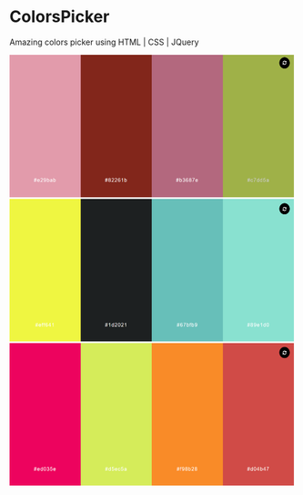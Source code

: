 # ColorsPicker
Amazing colors picker using HTML | CSS | JQuery
<div>
  <img src="https://github.com/arminmehraeen/ColorsPicker/blob/main/Photos/img1.png" width="500" height="250">
</div>
<div>
  <img src="https://github.com/arminmehraeen/ColorsPicker/blob/main/Photos/img3.png" width="500" height="250">
</div>
<div>
  <img src="https://github.com/arminmehraeen/ColorsPicker/blob/main/Photos/img2.png" width="500" height="250">
</div>
